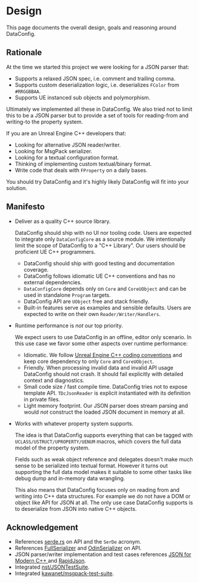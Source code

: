 # Design

This page documents the overall design, goals and reasoning around DataConfig.

## Rationale

At the time we started this project we were looking for a JSON parser that:

- Supports a relaxed JSON spec, i.e. comment and trailing comma.
- Supports custom deserialization logic, i.e. deserializes `FColor` from `#RRGGBBAA`.
- Supports UE instanced sub objects and polymorphism.

Ultimately we implemented all these in DataConfig. We also tried not to limit this to be a JSON parser but to provide a set of tools for reading-from and writing-to the property system. 

If you are an Unreal Engine C++ developers that:

- Looking for alternative JSON reader/writer.
- Looking for MsgPack serializer.
- Looking for a textual configuration format.
- Thinking of implementing custom textual/binary format.
- Write code that deals with `FProperty` on a daily bases.

You should try DataConfig and it's highly likely DataConfig will fit into your solution.

## Manifesto

- Deliver as a quality C++ source library.
  
  DataConfig should ship with no UI nor tooling code. Users are expected to integrate only `DataConfigCore` as a source module. We intentionally limit the scope of DataConfig to a "C++ Library". Our users should be proficient UE C++ programmers.
  
  - DataConfig should ship with good testing and documentation coverage.
  - DataConfig follows idiomatic UE C++ conventions and has no external dependencies.
  - `DataConfigCore` depends only on `Core` and `CoreUObject` and can be used in standalone `Program` targets.
  - DataConfig API are `UObject` free and stack friendly.
  - Built-in features serve as examples and sensible defaults. Users are expected to write on their own `Reader/Writer/Handlers`.
  
- Runtime performance is *not* our top priority.

  We expect users to use DataConfig in an offline, editor only scenario. In this use case we favor some other aspects over runtime performance:

  - Idiomatic. We follow [Unreal Engine C++ coding conventions][2] and keep core dependency to only `Core` and `CoreUObject`.
  - Friendly. When processing invalid data and invalid API usage DataConfig should not crash. It should fail explicitly with detailed context and diagnostics.
  - Small code size / fast compile time. DataConfig tries not to expose template API. `TDcJsonReader` is explicit instantiated with its definition in private files.
  - Light memory footprint. Our JSON parser does stream parsing and would *not* construct the loaded JSON document in memory at all.

- Works with whatever property system supports.

  The idea is that DataConfig supports everything that can be tagged with `UCLASS/USTRUCT/UPROPERTY/UENUM` macros, which covers the full data model of the property system.

  Fields such as weak object reference and delegates doesn't make much sense to be serialized into textual format. However it turns out supporting the full data model makes it suitable to some other tasks like debug dump and in-memory data wrangling.

  This also means that DataConfig focuses only on reading from and writing into C++ data structures. For example we do not have a DOM or object like API for JSON at all. The only use case DataConfig supports is to deserialize from JSON into native C++ objects.

## Acknowledgement

- References [serde.rs][3] on API and the `SerDe` acronym.
- References [FullSerializer][8] and [OdinSerializer][9] on API.
- JSON parser/writer implementation and test cases references [JSON for Modern C++ ][4] and [RapidJson][5].
- Integrated [nst/JSONTestSuite][6].
- Integrated [kawanet/msgpack-test-suite][7].

[1]:https://www.unrealengine.com/en-US/blog/unreal-property-system-reflection "Unreal Property System (Reflection)"
[2]:https://docs.unrealengine.com/en-US/ProductionPipelines/DevelopmentSetup/CodingStandard/index.html "Epic C++ Coding StandardBlueprint Debugging in Unreal Engine"
[3]:https://serde.rs/ "SerDe"
[4]:https://json.nlohmann.me "JSON for Modern C++"
[5]:https://rapidjson.org/ "RapidJSON"
[6]:https://github.com/nst/JSONTestSuite "JSON Parsing Test Suite"
[7]:https://github.com/kawanet/msgpack-test-suite "a dataset for testing msgpack library"
[8]:https://github.com/jacobdufault/fullserializer "jacobdufault/fullserializer"
[9]:https://github.com/TeamSirenix/odin-serializer "TeamSirenix/odin-serializer"
